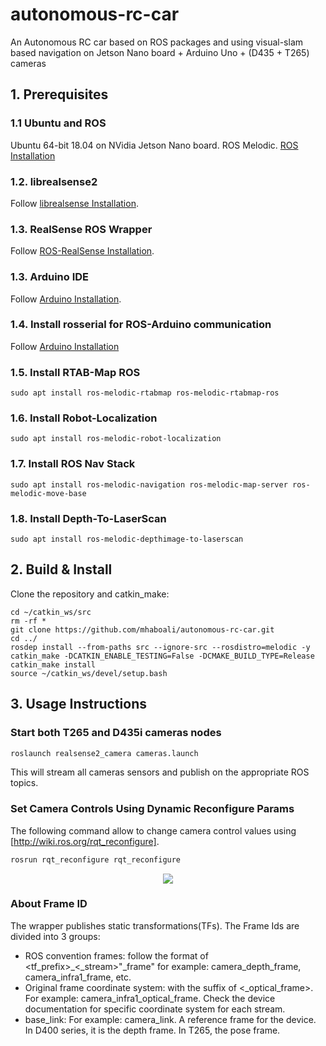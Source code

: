 # autonomous-rc-car
An Autonomous RC car based on ROS packages and using visual-slam based navigation on Jetson Nano board + Arduino Uno + (D435 + T265) cameras

## 1. Prerequisites
### 1.1 **Ubuntu** and **ROS**
Ubuntu 64-bit 18.04 on NVidia Jetson Nano board.
ROS Melodic. [ROS Installation](https://github.com/JetsonHacksNano/installROS)

### 1.2. **librealsense2**
Follow [librealsense Installation](https://github.com/JetsonHacksNano/installLibrealsense).

### 1.3. **RealSense ROS Wrapper**
Follow [ROS-RealSense Installation](https://github.com/JetsonHacksNano/installRealSenseROS).

### 1.3. **Arduino IDE**
Follow [Arduino Installation](https://github.com/JetsonHacksNano/installArduinoIDE).

### 1.4. **Install rosserial for ROS-Arduino communication**
Follow [Arduino Installation](http://wiki.ros.org/rosserial_arduino/Tutorials/Arduino%20IDE%20Setup)

### 1.5. **Install RTAB-Map ROS**
```
sudo apt install ros-melodic-rtabmap ros-melodic-rtabmap-ros
```
### 1.6. **Install Robot-Localization**
```
sudo apt install ros-melodic-robot-localization
```
### 1.7. **Install ROS Nav Stack**
```
sudo apt install ros-melodic-navigation ros-melodic-map-server ros-melodic-move-base 
```
### 1.8. **Install Depth-To-LaserScan**
```
sudo apt install ros-melodic-depthimage-to-laserscan
```
## 2. Build & Install
Clone the repository and catkin_make:

```
cd ~/catkin_ws/src
rm -rf *
git clone https://github.com/mhaboali/autonomous-rc-car.git
cd ../
rosdep install --from-paths src --ignore-src --rosdistro=melodic -y
catkin_make -DCATKIN_ENABLE_TESTING=False -DCMAKE_BUILD_TYPE=Release
catkin_make install
source ~/catkin_ws/devel/setup.bash
```

## 3. Usage Instructions

### Start both T265 and D435i cameras nodes

```bash
roslaunch realsense2_camera cameras.launch
```

This will stream all cameras sensors and publish on the appropriate ROS topics.

### Set Camera Controls Using Dynamic Reconfigure Params
The following command allow to change camera control values using [http://wiki.ros.org/rqt_reconfigure].
```bash
rosrun rqt_reconfigure rqt_reconfigure
```
<p align="center"><img src="https://user-images.githubusercontent.com/40540281/55330573-065d8600-549a-11e9-996a-5d193cbd9a93.PNG" /></p>

### About Frame ID
The wrapper publishes static transformations(TFs). The Frame Ids are divided into 3 groups:
- ROS convention frames: follow the format of <tf_prefix>\_<\_stream>"\_frame" for example: camera_depth_frame, camera_infra1_frame, etc.
- Original frame coordinate system: with the suffix of <\_optical_frame>. For example: camera_infra1_optical_frame. Check the device documentation for specific coordinate system for each stream.
- base_link: For example: camera_link. A reference frame for the device. In D400 series, it is the depth frame. In T265, the pose frame.

